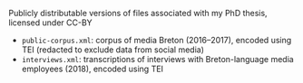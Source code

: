 Publicly distributable versions of files associated with my PhD thesis, licensed under CC-BY

* `public-corpus.xml`: corpus of media Breton (2016–2017), encoded using TEI (redacted to exclude data from social media)
* `interviews.xml`: transcriptions of interviews with Breton-language media employees (2018), encoded using TEI